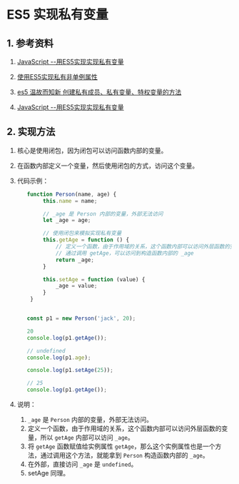 # ES5 实现私有变量

## 1. 参考资料

1. [JavaScript --用ES5实现实现私有变量](https://www.cnblogs.com/zx-fjs/p/13209174.html)

2. [使用ES5实现私有非单例属性](https://blog.csdn.net/lm278858445/article/details/78595335)

3. [es5 温故而知新 创建私有成员、私有变量、特权变量的方法](https://www.cnblogs.com/CyLee/p/9862384.html)

4. [JavaScript --用ES5实现实现私有变量](https://www.cnblogs.com/zx-fjs/p/13209174.html)

## 2. 实现方法

1. 核心是使用闭包，因为闭包可以访问函数内部的变量。

2. 在函数内部定义一个变量，然后使用闭包的方式，访问这个变量。

3. 代码示例：
   ```js
      function Person(name, age) {
           this.name = name;

           // _age 是 Person 内部的变量，外部无法访问
           let _age = age;

           // 使用闭包来模拟实现私有变量
           this.getAge = function () {
               // 定义一个函数，由于作用域的关系，这个函数内部可以访问外层函数的变量，所以 getAge 内部可以访问 _age
               // 通过调用 getAge，可以访问到构造函数内部的 _age
               return _age;
           }

           this.setAge = function (value) {
               _age = value;
           }
       }


      const p1 = new Person('jack', 20);

      20
      console.log(p1.getAge());

      // undefined
      console.log(p1.age);

      console.log(p1.setAge(25));

      // 25
      console.log(p1.getAge());
   ```
4. 说明：
   1. `_age` 是 `Person` 内部的变量，外部无法访问。
   2. 定义一个函数，由于作用域的关系，这个函数内部可以访问外层函数的变量，所以 `getAge` 内部可以访问 `_age`。
   3. 将 `getAge` 函数赋值给实例属性 `getAge`，那么这个实例属性也是一个方法，通过调用这个方法，就能拿到 `Person` 构造函数内部的 `_age`。
   4. 在外部，直接访问 `_age` 是 `undefined`。
   5. setAge 同理。